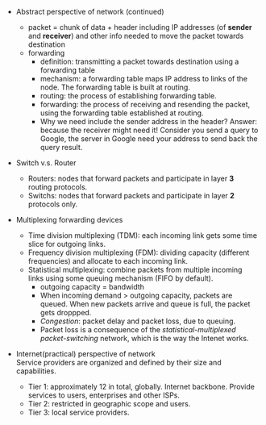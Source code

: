- Abstract perspective of network (continued)
    - packet = chunk of data + header including IP addresses (of **sender** and **receiver**) and other info needed to move the packet towards destination
    - forwarding
        - definition: transmitting a packet towards destination using a forwarding table
        - mechanism: a forwarding table maps IP address to links of the node. The forwarding table is built at routing.
        - routing: the process of establishing forwarding table.
        - forwarding: the process of receiving and resending the packet, using the forwarding table established at routing.
        - Why we need include the sender address in the header? Answer: because the receiver might need it! Consider you send a query to Google, the server in Google need your address to send back the query result.

- Switch v.s. Router
    - Routers: nodes that forward packets and participate in layer **3** routing protocols.
    - Switchs: nodes that forward packets and participate in layer **2** protocols only.

- Multiplexing forwarding devices
    - Time division multiplexing (TDM): each incoming link gets some time slice for outgoing links.
    - Frequency division multiplexing (FDM): dividing capacity (different frequencies) and allocate to each incoming link.
    - Statistical multiplexing: combine packets from multiple incoming links using some queuing mechanism (FIFO by default). 
        - outgoing capacity = bandwidth
        - When incoming demand > outgoing capacity, packets are queued. When new packets arrive and queue is full, the packet gets droppped.
        - *Congestion*: packet delay and packet loss, due to queuing.
        - Packet loss is a consequence of the *statistical-multiplexed* *packet-switching* network, which is the way the Intenet works. 

- Internet(practical) perspective of network  
    Service providers are organized and defined by their size and capabilities.  
    - Tier 1: approximately 12 in total, globally. Internet backbone. Provide services to users, enterprises and other ISPs.
    - Tier 2: restricted in geographic scope and users.
    - Tier 3: local service providers.